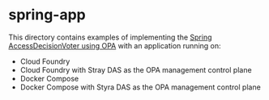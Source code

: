 # spring-app

This directory contains examples of implementing the [Spring AccessDecisionVoter using OPA](https://github.com/open-policy-agent/contrib/blob/master/spring_authz/README.md) with an application running on:
* Cloud Foundry
* Cloud Foundry with Stray DAS as the OPA management control plane
* Docker Compose
* Docker Compose with Styra DAS as the OPA management control plane
